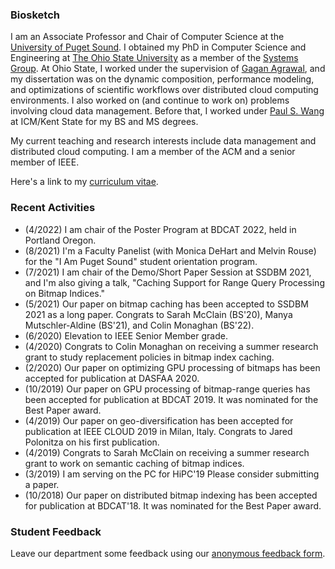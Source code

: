 ### Biosketch

I am an Associate Professor and Chair of Computer Science at the [University of Puget Sound](https://pugetsound.edu/mathematics-computer-science-current-students). I obtained my PhD in Computer Science and Engineering at [The Ohio State University](https://cse.osu.edu) as a member of the [Systems Group](https://cse.osu.edu/research/systems). At Ohio State, I worked under the supervision of [Gagan Agrawal](https://scholar.google.com/citations?user=kOUPR1sAAAAJ&hl=en), and my dissertation was on the dynamic composition, performance modeling, and optimizations of scientific workflows over distributed cloud computing environments. I also worked on (and continue to work on) problems involving cloud data management. Before that, I worked under [Paul S. Wang](https://en.wikipedia.org/wiki/Paul_S._Wang) at ICM/Kent State for my BS and MS degrees.

My current teaching and research interests include data management and distributed cloud computing. I am a member of the ACM and a senior member of IEEE.

Here's a link to my [curriculum vitae](CV.pdf).

### Recent Activities

- (4/2022) I am chair of the Poster Program at BDCAT 2022, held in Portland Oregon.
- (8/2021) I'm a Faculty Panelist (with Monica DeHart and Melvin Rouse) for the "I Am Puget Sound" student orientation program.
- (7/2021) I am chair of the Demo/Short Paper Session at SSDBM 2021, and I'm also giving a talk, "Caching Support for Range Query Processing on Bitmap Indices."
- (5/2021) Our paper on bitmap caching has been accepted to SSDBM 2021 as a long paper. Congrats to Sarah McClain (BS'20), Manya Mutschler-Aldine (BS'21), and Colin Monaghan (BS'22).
- (6/2020) Elevation to IEEE Senior Member grade.
- (4/2020) Congrats to Colin Monaghan on receiving a summer research grant to study replacement policies in bitmap index caching.
- (2/2020) Our paper on optimizing GPU processing of bitmaps has been accepted for publication at DASFAA 2020.
- (10/2019) Our paper on GPU processing of bitmap-range queries has been accepted for publication at BDCAT 2019. It was nominated for the Best Paper award.
- (4/2019) Our paper on geo-diversification has been accepted for publication at IEEE CLOUD 2019 in Milan, Italy. Congrats to Jared Polonitza on his first publication.
- (4/2019) Congrats to Sarah McClain on receiving a summer research grant to work on semantic caching of bitmap indices.
- (3/2019) I am serving on the PC for HiPC'19 Please consider submitting a paper.
- (10/2018) Our paper on distributed bitmap indexing has been accepted for publication at BDCAT'18. It was nominated for the Best Paper award.

### Student Feedback

Leave our department some feedback using our [anonymous feedback form](https://forms.gle/Ltassc7BQkNfnnXB7).
